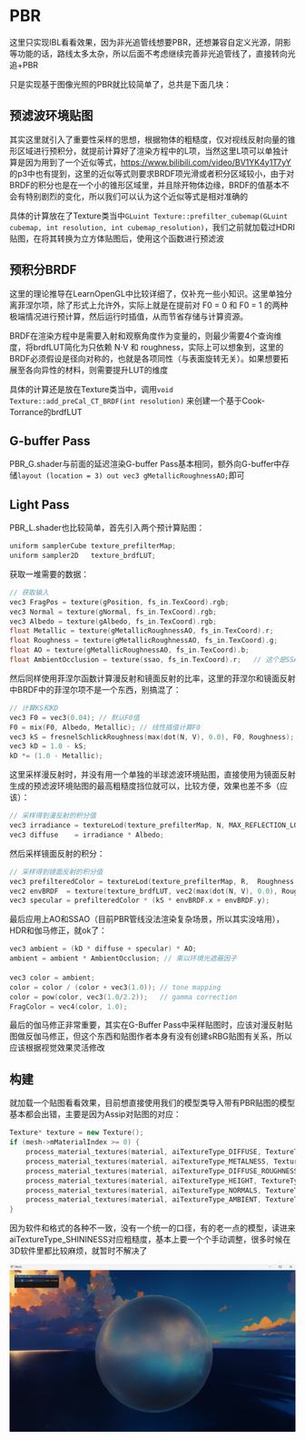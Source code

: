 # PBR
这里只实现IBL看看效果，因为非光追管线想要PBR，还想兼容自定义光源，阴影等功能的话，路线太多太杂，所以后面不考虑继续完善非光追管线了，直接转向光追+PBR

只是实现基于图像光照的PBR就比较简单了，总共是下面几块：
## 预滤波环境贴图
其实这里就引入了重要性采样的思想，根据物体的粗糙度，仅对视线反射向量的锥形区域进行预积分，就提前计算好了渲染方程中的L项，当然这里L项可以单独计算是因为用到了一个近似等式，https://www.bilibili.com/video/BV1YK4y1T7yY 的p3中也有提到，这里的近似等式则要求BRDF项光滑或者积分区域较小，由于对BRDF的积分也是在一个小的锥形区域里，并且除开物体边缘，BRDF的值基本不会有特别剧烈的变化，所以我们可以认为这个近似等式是相对准确的

具体的计算放在了Texture类当中`GLuint Texture::prefilter_cubemap(GLuint cubemap, int resolution, int cubemap_resolution)`，我们之前就加载过HDRI贴图，在将其转换为立方体贴图后，使用这个函数进行预滤波

## 预积分BRDF
这里的理论推导在LearnOpenGL中比较详细了，仅补充一些小知识。这里单独分离菲涅尔项，除了形式上允许外，实际上就是在提前对 F0 = 0 和 F0 = 1 的两种极端情况进行预计算，然后运行时插值，从而节省存储与计算资源。

BRDF在渲染方程中是需要入射和观察角度作为变量的，则最少需要4个查询维度，将brdfLUT简化为只依赖 N⋅V 和 roughness，实际上可以想象到，这里的BRDF必须假设是径向对称的，也就是各项同性（与表面旋转无关）。如果想要拓展至各向异性的材料，则需要提升LUT的维度

具体的计算还是放在Texture类当中，调用`void Texture::add_preCal_CT_BRDF(int resolution)` 来创建一个基于Cook-Torrance的brdfLUT

## G-buffer Pass
PBR_G.shader与前面的延迟渲染G-buffer Pass基本相同，额外向G-buffer中存储`layout (location = 3) out vec3 gMetallicRoughnessAO;`即可

## Light Pass
PBR_L.shader也比较简单，首先引入两个预计算贴图：
```cpp
uniform samplerCube texture_prefilterMap;
uniform sampler2D   texture_brdfLUT;  
```
获取一堆需要的数据：
```cpp
// 获取输入
vec3 FragPos = texture(gPosition, fs_in.TexCoord).rgb;
vec3 Normal = texture(gNormal, fs_in.TexCoord).rgb;
vec3 Albedo = texture(gAlbedo, fs_in.TexCoord).rgb;
float Metallic = texture(gMetallicRoughnessAO, fs_in.TexCoord).r;
float Roughness = texture(gMetallicRoughnessAO, fs_in.TexCoord).g;
float AO = texture(gMetallicRoughnessAO, fs_in.TexCoord).b;
float AmbientOcclusion = texture(ssao, fs_in.TexCoord).r;   // 这个是SSAO
```
然后同样使用菲涅尔函数计算漫反射和镜面反射的比率，这里的菲涅尔和镜面反射中BRDF中的菲涅尔项不是一个东西，别搞混了：
```cpp
// 计算KS和KD
vec3 F0 = vec3(0.04); // 默认F0值
F0 = mix(F0, Albedo, Metallic); // 线性插值计算F0
vec3 kS = fresnelSchlickRoughness(max(dot(N, V), 0.0), F0, Roughness); // 计算Fresnel-Schlick近似值
vec3 kD = 1.0 - kS;
kD *= (1.0 - Metallic); 
```
这里采样漫反射时，并没有用一个单独的半球滤波环境贴图，直接使用为镜面反射生成的预滤波环境贴图的最高粗糙度挡位就可以，比较方便，效果也差不多（应该）：
```cpp
// 采样得到漫反射的积分值
vec3 irradiance = textureLod(texture_prefilterMap, N, MAX_REFLECTION_LOD).rgb;
vec3 diffuse    = irradiance * Albedo;
```
然后采样镜面反射的积分：
```cpp
// 采样得到镜面反射的积分值
vec3 prefilteredColor = textureLod(texture_prefilterMap, R,  Roughness * MAX_REFLECTION_LOD).rgb;   
vec2 envBRDF  = texture(texture_brdfLUT, vec2(max(dot(N, V), 0.0), Roughness)).rg;
vec3 specular = prefilteredColor * (kS * envBRDF.x + envBRDF.y);
```
最后应用上AO和SSAO（目前PBR管线没法渲染复杂场景，所以其实没啥用），HDR和伽马修正，就ok了：
```cpp
vec3 ambient = (kD * diffuse + specular) * AO; 
ambient = ambient * AmbientOcclusion; // 乘以环境光遮蔽因子

vec3 color = ambient;
color = color / (color + vec3(1.0)); // tone mapping
color = pow(color, vec3(1.0/2.2));   // gamma correction
FragColor = vec4(color, 1.0);
```

最后的伽马修正非常重要，其实在G-Buffer Pass中采样贴图时，应该对漫反射贴图做反伽马修正，但这个东西和贴图作者本身有没有创建sRBG贴图有关系，所以应该根据视觉效果灵活修改

## 构建
就加载一个贴图看看效果，目前想直接使用我们的模型类导入带有PBR贴图的模型基本都会出错，主要是因为Assip对贴图的对应：
```cpp
Texture* texture = new Texture();
if (mesh->mMaterialIndex >= 0) {
    process_material_textures(material, aiTextureType_DIFFUSE, TextureType::Diffuse, texture, scene, this->directory); 
    process_material_textures(material, aiTextureType_METALNESS, TextureType::Metallic, texture, scene, this->directory);  
    process_material_textures(material, aiTextureType_DIFFUSE_ROUGHNESS, TextureType::Roughness, texture, scene, this->directory);  
    process_material_textures(material, aiTextureType_HEIGHT, TextureType::Height, texture, scene, this->directory);
    process_material_textures(material, aiTextureType_NORMALS, TextureType::Normal, texture, scene, this->directory);
    process_material_textures(material, aiTextureType_AMBIENT, TextureType::AO, texture, scene, this->directory);
}
```
因为软件和格式的各种不一致，没有一个统一的口径，有的老一点的模型，读进来aiTextureType_SHININESS对应粗糙度，基本上要一个个手动调整，很多时候在3D软件里都比较麻烦，就暂时不解决了

<img src="assets\C12_0.png" style="zoom:50%;" />